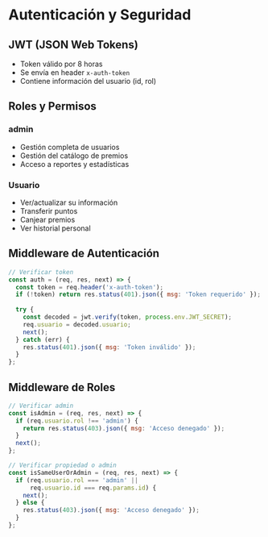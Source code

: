 # Autenticación y Seguridad

## JWT (JSON Web Tokens)

- Token válido por 8 horas
- Se envía en header `x-auth-token`
- Contiene información del usuario (id, rol)

## Roles y Permisos

### admin
- Gestión completa de usuarios
- Gestión del catálogo de premios
- Acceso a reportes y estadísticas

### Usuario
- Ver/actualizar su información
- Transferir puntos
- Canjear premios
- Ver historial personal

## Middleware de Autenticación

```javascript
// Verificar token
const auth = (req, res, next) => {
  const token = req.header('x-auth-token');
  if (!token) return res.status(401).json({ msg: 'Token requerido' });
  
  try {
    const decoded = jwt.verify(token, process.env.JWT_SECRET);
    req.usuario = decoded.usuario;
    next();
  } catch (err) {
    res.status(401).json({ msg: 'Token inválido' });
  }
};
```

## Middleware de Roles

```javascript
// Verificar admin
const isAdmin = (req, res, next) => {
  if (req.usuario.rol !== 'admin') {
    return res.status(403).json({ msg: 'Acceso denegado' });
  }
  next();
};

// Verificar propiedad o admin
const isSameUserOrAdmin = (req, res, next) => {
  if (req.usuario.rol === 'admin' || 
      req.usuario.id === req.params.id) {
    next();
  } else {
    res.status(403).json({ msg: 'Acceso denegado' });
  }
};
```